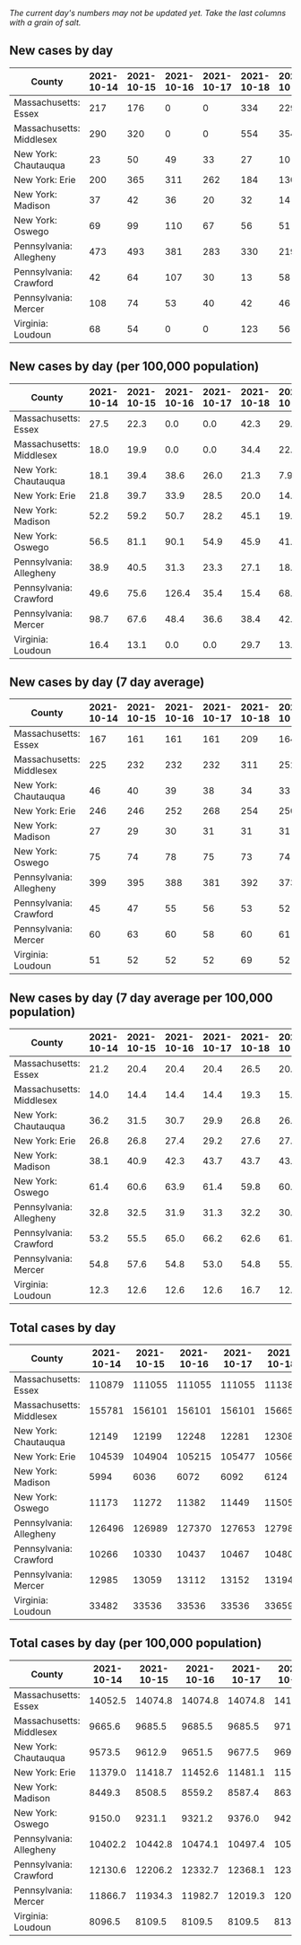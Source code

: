 _The current day's numbers may not be updated yet. Take the last columns with a grain of salt._
## New cases by day

| County | 2021-10-14 | 2021-10-15 | 2021-10-16 | 2021-10-17 | 2021-10-18 | 2021-10-19 | 2021-10-20 |
| --- | --- | --- | --- | --- | --- | --- | --- |
| Massachusetts: Essex | 217 | 176 | 0 | 0 | 334 | 229 |  |
| Massachusetts: Middlesex | 290 | 320 | 0 | 0 | 554 | 354 |  |
| New York: Chautauqua | 23 | 50 | 49 | 33 | 27 | 10 |  |
| New York: Erie | 200 | 365 | 311 | 262 | 184 | 130 |  |
| New York: Madison | 37 | 42 | 36 | 20 | 32 | 14 |  |
| New York: Oswego | 69 | 99 | 110 | 67 | 56 | 51 |  |
| Pennsylvania: Allegheny | 473 | 493 | 381 | 283 | 330 | 219 | 276 |
| Pennsylvania: Crawford | 42 | 64 | 107 | 30 | 13 | 58 | 61 |
| Pennsylvania: Mercer | 108 | 74 | 53 | 40 | 42 | 46 | 42 |
| Virginia: Loudoun | 68 | 54 | 0 | 0 | 123 | 56 | 51 |

## New cases by day (per 100,000 population)

| County | 2021-10-14 | 2021-10-15 | 2021-10-16 | 2021-10-17 | 2021-10-18 | 2021-10-19 | 2021-10-20 |
| --- | --- | --- | --- | --- | --- | --- | --- |
| Massachusetts: Essex | 27.5 | 22.3 | 0.0 | 0.0 | 42.3 | 29.0 |  |
| Massachusetts: Middlesex | 18.0 | 19.9 | 0.0 | 0.0 | 34.4 | 22.0 |  |
| New York: Chautauqua | 18.1 | 39.4 | 38.6 | 26.0 | 21.3 | 7.9 |  |
| New York: Erie | 21.8 | 39.7 | 33.9 | 28.5 | 20.0 | 14.2 |  |
| New York: Madison | 52.2 | 59.2 | 50.7 | 28.2 | 45.1 | 19.7 |  |
| New York: Oswego | 56.5 | 81.1 | 90.1 | 54.9 | 45.9 | 41.8 |  |
| Pennsylvania: Allegheny | 38.9 | 40.5 | 31.3 | 23.3 | 27.1 | 18.0 | 22.7 |
| Pennsylvania: Crawford | 49.6 | 75.6 | 126.4 | 35.4 | 15.4 | 68.5 | 72.1 |
| Pennsylvania: Mercer | 98.7 | 67.6 | 48.4 | 36.6 | 38.4 | 42.0 | 38.4 |
| Virginia: Loudoun | 16.4 | 13.1 | 0.0 | 0.0 | 29.7 | 13.5 | 12.3 |

## New cases by day (7 day average)

| County | 2021-10-14 | 2021-10-15 | 2021-10-16 | 2021-10-17 | 2021-10-18 | 2021-10-19 | 2021-10-20 |
| --- | --- | --- | --- | --- | --- | --- | --- |
| Massachusetts: Essex | 167 | 161 | 161 | 161 | 209 | 164 |  |
| Massachusetts: Middlesex | 225 | 232 | 232 | 232 | 311 | 252 |  |
| New York: Chautauqua | 46 | 40 | 39 | 38 | 34 | 33 |  |
| New York: Erie | 246 | 246 | 252 | 268 | 254 | 250 |  |
| New York: Madison | 27 | 29 | 30 | 31 | 31 | 31 |  |
| New York: Oswego | 75 | 74 | 78 | 75 | 73 | 74 |  |
| Pennsylvania: Allegheny | 399 | 395 | 388 | 381 | 392 | 373 | 351 |
| Pennsylvania: Crawford | 45 | 47 | 55 | 56 | 53 | 52 | 54 |
| Pennsylvania: Mercer | 60 | 63 | 60 | 58 | 60 | 61 | 58 |
| Virginia: Loudoun | 51 | 52 | 52 | 52 | 69 | 52 | 50 |

## New cases by day (7 day average per 100,000 population)

| County | 2021-10-14 | 2021-10-15 | 2021-10-16 | 2021-10-17 | 2021-10-18 | 2021-10-19 | 2021-10-20 |
| --- | --- | --- | --- | --- | --- | --- | --- |
| Massachusetts: Essex | 21.2 | 20.4 | 20.4 | 20.4 | 26.5 | 20.8 |  |
| Massachusetts: Middlesex | 14.0 | 14.4 | 14.4 | 14.4 | 19.3 | 15.6 |  |
| New York: Chautauqua | 36.2 | 31.5 | 30.7 | 29.9 | 26.8 | 26.0 |  |
| New York: Erie | 26.8 | 26.8 | 27.4 | 29.2 | 27.6 | 27.2 |  |
| New York: Madison | 38.1 | 40.9 | 42.3 | 43.7 | 43.7 | 43.7 |  |
| New York: Oswego | 61.4 | 60.6 | 63.9 | 61.4 | 59.8 | 60.6 |  |
| Pennsylvania: Allegheny | 32.8 | 32.5 | 31.9 | 31.3 | 32.2 | 30.7 | 28.9 |
| Pennsylvania: Crawford | 53.2 | 55.5 | 65.0 | 66.2 | 62.6 | 61.4 | 63.8 |
| Pennsylvania: Mercer | 54.8 | 57.6 | 54.8 | 53.0 | 54.8 | 55.7 | 53.0 |
| Virginia: Loudoun | 12.3 | 12.6 | 12.6 | 12.6 | 16.7 | 12.6 | 12.1 |

## Total cases by day

| County | 2021-10-14 | 2021-10-15 | 2021-10-16 | 2021-10-17 | 2021-10-18 | 2021-10-19 | 2021-10-20 |
| --- | --- | --- | --- | --- | --- | --- | --- |
| Massachusetts: Essex | 110879 | 111055 | 111055 | 111055 | 111389 | 111618 |  |
| Massachusetts: Middlesex | 155781 | 156101 | 156101 | 156101 | 156655 | 157009 |  |
| New York: Chautauqua | 12149 | 12199 | 12248 | 12281 | 12308 | 12318 |  |
| New York: Erie | 104539 | 104904 | 105215 | 105477 | 105661 | 105791 |  |
| New York: Madison | 5994 | 6036 | 6072 | 6092 | 6124 | 6138 |  |
| New York: Oswego | 11173 | 11272 | 11382 | 11449 | 11505 | 11556 |  |
| Pennsylvania: Allegheny | 126496 | 126989 | 127370 | 127653 | 127983 | 128202 | 128478 |
| Pennsylvania: Crawford | 10266 | 10330 | 10437 | 10467 | 10480 | 10538 | 10599 |
| Pennsylvania: Mercer | 12985 | 13059 | 13112 | 13152 | 13194 | 13240 | 13282 |
| Virginia: Loudoun | 33482 | 33536 | 33536 | 33536 | 33659 | 33715 | 33766 |

## Total cases by day (per 100,000 population)

| County | 2021-10-14 | 2021-10-15 | 2021-10-16 | 2021-10-17 | 2021-10-18 | 2021-10-19 | 2021-10-20 |
| --- | --- | --- | --- | --- | --- | --- | --- |
| Massachusetts: Essex | 14052.5 | 14074.8 | 14074.8 | 14074.8 | 14117.1 | 14146.2 |  |
| Massachusetts: Middlesex | 9665.6 | 9685.5 | 9685.5 | 9685.5 | 9719.9 | 9741.8 |  |
| New York: Chautauqua | 9573.5 | 9612.9 | 9651.5 | 9677.5 | 9698.7 | 9706.6 |  |
| New York: Erie | 11379.0 | 11418.7 | 11452.6 | 11481.1 | 11501.1 | 11515.3 |  |
| New York: Madison | 8449.3 | 8508.5 | 8559.2 | 8587.4 | 8632.5 | 8652.3 |  |
| New York: Oswego | 9150.0 | 9231.1 | 9321.2 | 9376.0 | 9421.9 | 9463.7 |  |
| Pennsylvania: Allegheny | 10402.2 | 10442.8 | 10474.1 | 10497.4 | 10524.5 | 10542.5 | 10565.2 |
| Pennsylvania: Crawford | 12130.6 | 12206.2 | 12332.7 | 12368.1 | 12383.5 | 12452.0 | 12524.1 |
| Pennsylvania: Mercer | 11866.7 | 11934.3 | 11982.7 | 12019.3 | 12057.7 | 12099.7 | 12138.1 |
| Virginia: Loudoun | 8096.5 | 8109.5 | 8109.5 | 8109.5 | 8139.3 | 8152.8 | 8165.1 |
